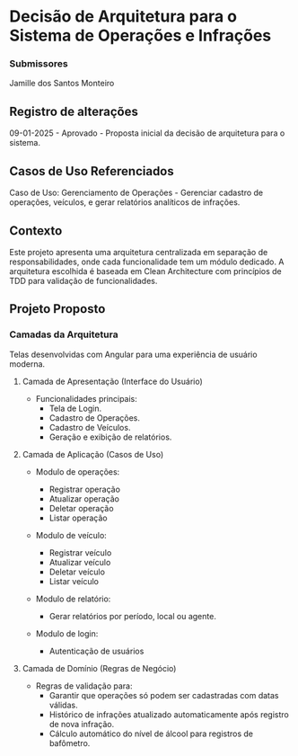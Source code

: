 # Decisão de Arquitetura para o Sistema de Operações e Infrações

### Submissores

Jamille dos Santos Monteiro

## Registro de alterações

09-01-2025 - Aprovado - Proposta inicial da decisão de arquitetura para o sistema.

## Casos de Uso Referenciados

Caso de Uso: Gerenciamento de Operações - Gerenciar cadastro de operações, veículos, e gerar relatórios analíticos de infrações.

## Contexto

Este projeto apresenta uma arquitetura centralizada em separação de responsabilidades, onde cada funcionalidade tem um módulo dedicado. A arquitetura escolhida é baseada em Clean Architecture com princípios de TDD para validação de funcionalidades.

## Projeto Proposto

### Camadas da Arquitetura

Telas desenvolvidas com Angular para uma experiência de usuário moderna.

1.  Camada de Apresentação (Interface do Usuário)

    - Funcionalidades principais:
      - Tela de Login.
      - Cadastro de Operações.
      - Cadastro de Veículos.
      - Geração e exibição de relatórios.

2.  Camada de Aplicação (Casos de Uso)

    - Modulo de operações:

      - Registrar operação
      - Atualizar operação
      - Deletar operação
      - Listar operação

    - Modulo de veículo:

      - Registrar veículo
      - Atualizar veículo
      - Deletar veículo
      - Listar veículo

    - Modulo de relatório:

      - Gerar relatórios por período, local ou agente.

    - Modulo de login:
      - Autenticação de usuários

3.  Camada de Domínio (Regras de Negócio)
    - Regras de validação para:
      - Garantir que operações só podem ser cadastradas com datas válidas.
      - Histórico de infrações atualizado automaticamente após registro de nova infração.
      - Cálculo automático do nível de álcool para registros de bafômetro.
